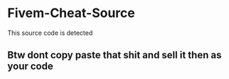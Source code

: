 # Fivem-Cheat-Source
This source code is detected 

## Btw dont copy paste that shit and sell it then as your code
